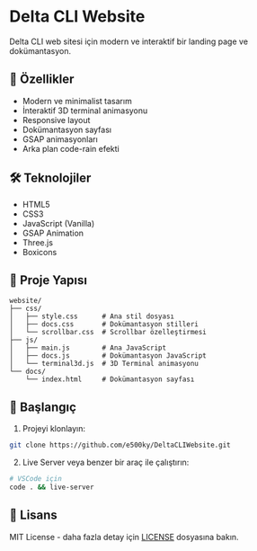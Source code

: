 # Delta CLI Website

Delta CLI web sitesi için modern ve interaktif bir landing page ve dokümantasyon.

## 🚀 Özellikler

- Modern ve minimalist tasarım
- İnteraktif 3D terminal animasyonu
- Responsive layout
- Dokümantasyon sayfası
- GSAP animasyonları
- Arka plan code-rain efekti

## 🛠️ Teknolojiler

- HTML5
- CSS3
- JavaScript (Vanilla)
- GSAP Animation
- Three.js
- Boxicons

## 📁 Proje Yapısı

```
website/
├── css/
│   ├── style.css      # Ana stil dosyası
│   ├── docs.css       # Dokümantasyon stilleri
│   └── scrollbar.css  # Scrollbar özelleştirmesi
├── js/
│   ├── main.js        # Ana JavaScript
│   ├── docs.js        # Dokümantasyon JavaScript
│   └── terminal3d.js  # 3D Terminal animasyonu
└── docs/
    └── index.html     # Dokümantasyon sayfası
```

## 🚦 Başlangıç

1. Projeyi klonlayın:
```bash
git clone https://github.com/e500ky/DeltaCLIWebsite.git
```

2. Live Server veya benzer bir araç ile çalıştırın:
```bash
# VSCode için
code . && live-server
```

## 📝 Lisans

MIT License - daha fazla detay için [LICENSE](LICENSE) dosyasına bakın.
